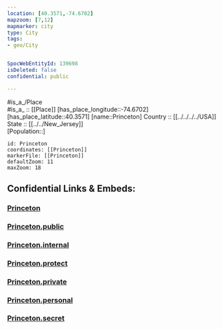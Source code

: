 ```yaml
---
location: [40.3571,-74.6702] 
mapzoom: [7,12] 
mapmarker: city 
type: City
tags:
- geo/City


SpocWebEntityId: 139698
isDeleted: false
confidential: public

---
```

#is_a_/Place  
#is_a_ :: [[Place]] 
[has_place_longitude::-74.6702] 
[has_place_latitude::40.3571] 
[name::Princeton] 
Country :: [[../../../../USA]]  
State :: [[../../New_Jersey]]  
[Population::] 



```leaflet
id: Princeton
coordinates: [[Princeton]] 
markerFile: [[Princeton]] 
defaultZoom: 11 
maxZoom: 18
```


## Confidential Links & Embeds: 

### [Princeton](/_Standards/Earth/Continent/America~North/USA/USA~Eastern/New_Jersey/counties~New_Jersey/Mercer,County/cities~Mercer/Princeton.md) 

### [Princeton.public](/_public/Earth/Continent/America~North/USA/USA~Eastern/New_Jersey/counties~New_Jersey/Mercer,County/cities~Mercer/Princeton.public.md) 

### [Princeton.internal](/_internal/Earth/Continent/America~North/USA/USA~Eastern/New_Jersey/counties~New_Jersey/Mercer,County/cities~Mercer/Princeton.internal.md) 

### [Princeton.protect](/_protect/Earth/Continent/America~North/USA/USA~Eastern/New_Jersey/counties~New_Jersey/Mercer,County/cities~Mercer/Princeton.protect.md) 

### [Princeton.private](/_private/Earth/Continent/America~North/USA/USA~Eastern/New_Jersey/counties~New_Jersey/Mercer,County/cities~Mercer/Princeton.private.md) 

### [Princeton.personal](/_personal/Earth/Continent/America~North/USA/USA~Eastern/New_Jersey/counties~New_Jersey/Mercer,County/cities~Mercer/Princeton.personal.md) 

### [Princeton.secret](/_secret/Earth/Continent/America~North/USA/USA~Eastern/New_Jersey/counties~New_Jersey/Mercer,County/cities~Mercer/Princeton.secret.md)

